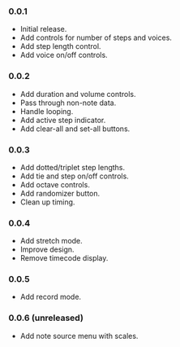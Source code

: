 ### 0.0.1

* Initial release.
* Add controls for number of steps and voices.
* Add step length control.
* Add voice on/off controls.

### 0.0.2

* Add duration and volume controls.
* Pass through non-note data.
* Handle looping.
* Add active step indicator.
* Add clear-all and set-all buttons.

### 0.0.3

* Add dotted/triplet step lengths.
* Add tie and step on/off controls.
* Add octave controls.
* Add randomizer button.
* Clean up timing.

### 0.0.4

* Add stretch mode.
* Improve design.
* Remove timecode display.

### 0.0.5

* Add record mode.

### 0.0.6 (unreleased)

* Add note source menu with scales.
